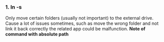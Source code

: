 ### 1. ln -s 
Only move certain folders (usually not important) to the external drive.
Cause a lot of issues sometimes, such as move the wrong folder and not link it back correctly the related app could be malfunction.
**Note of command with absolute path**